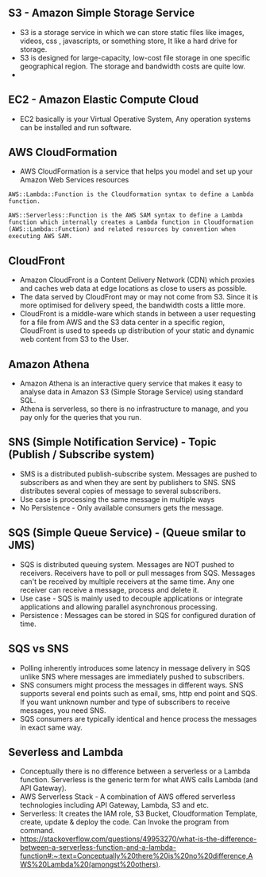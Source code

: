 



## S3 - Amazon Simple Storage Service

*   S3 is a storage service in which we can store static files like images, videos, css , javascripts, or something store, It like a hard drive for storage.
*   S3 is designed for large-capacity, low-cost file storage in one specific geographical region.   The storage and bandwidth costs are quite low.
*   

## EC2 - Amazon Elastic Compute Cloud
*   EC2 basically is your Virtual Operative System, Any operation systems can be installed and run software.


##  AWS CloudFormation
*   AWS CloudFormation is a service that helps you model and set up your Amazon Web Services resources

```
AWS::Lambda::Function is the Cloudformation syntax to define a Lambda function.

AWS::Serverless::Function is the AWS SAM syntax to define a Lambda function which internally creates a Lambda function in Cloudformation (AWS::Lambda::Function) and related resources by convention when executing AWS SAM.

```

##  CloudFront
*   Amazon CloudFront is a Content Delivery Network (CDN) which proxies and caches web data at edge locations as close to users as possible.
*   The data served by CloudFront may or may not come from S3. Since it is more optimised for delivery speed, the bandwidth costs a little more.
*   CloudFront is a middle-ware which stands in between a user requesting for a file from AWS and the S3 data center in a specific region, CloudFront is used to speeds up distribution of your static and dynamic web content from S3 to the User.

## Amazon Athena

*   Amazon Athena is an interactive query service that makes it easy to analyse data in Amazon S3 (Simple Storage Service) using standard SQL.
*   Athena is serverless, so there is no infrastructure to manage, and you pay only for the queries that you run.


## SNS (Simple Notification Service) - Topic (Publish / Subscribe system)
*   SMS is a distributed publish-subscribe system. Messages are pushed to subscribers as and when they are sent by publishers to SNS. SNS distributes several copies of message to several subscribers.
*  Use case is processing the same message in multiple ways
*  No Persistence - Only available consumers gets the message.

## SQS (Simple Queue Service) -  (Queue smilar to JMS)

*   SQS is distributed queuing system. Messages are NOT pushed to receivers. Receivers have to poll or pull messages from SQS. Messages can't be received by multiple receivers at the same time. Any one receiver can receive a message, process and delete it.
*   Use case - SQS is mainly used to decouple applications or integrate applications and allowing parallel asynchronous processing.
*   Persistence : Messages can be stored in SQS for configured duration of time.

## SQS vs SNS

*   Polling inherently introduces some latency in message delivery in SQS unlike SNS where messages are immediately pushed to subscribers.
*   SNS consumers might process the messages in different ways. SNS supports several end points such as email, sms, http end point and SQS. If you want unknown number and type of subscribers to receive messages, you need SNS.
*   SQS consumers are typically identical and hence process the messages in exact same way.


## Severless and Lambda

*   Conceptually there is no difference between a serverless or a Lambda function. Serverless is the generic term for what AWS calls Lambda (and API Gateway).
*   AWS Serverless Stack - A combination of AWS offered serverless technologies including API Gateway, Lambda, S3 and etc.
*   Serverless: It creates the IAM role, S3 Bucket, Cloudformation Template, create, update & deploy the code. Can Invoke the program from command.
*   https://stackoverflow.com/questions/49953270/what-is-the-difference-between-a-serverless-function-and-a-lambda-function#:~:text=Conceptually%20there%20is%20no%20difference,AWS%20Lambda%20(amongst%20others).
